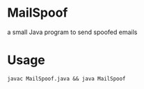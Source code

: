 # MailSpoof

a small Java program to send spoofed emails

# Usage

    javac MailSpoof.java && java MailSpoof
